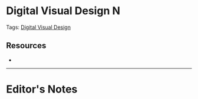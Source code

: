 # Digital Visual Design N
Tags: [Digital Visual Design](../Tags/Digital%20Visual%20Design.md)
## Resources
- 
----------------------------------------------------------------
# Editor's Notes